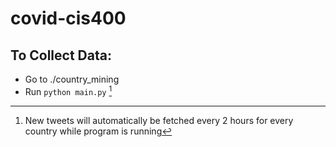 # covid-cis400

## **To Collect Data:**

- Go to ./country_mining
- Run `python main.py` [^1]

[^1]: New tweets will automatically be fetched every 2 hours for every country while program is running
